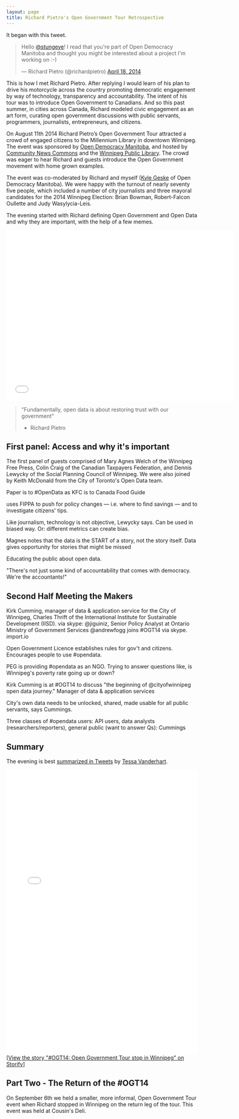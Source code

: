 ```yaml
---
layout: page
title: Richard Pietro's Open Government Tour Retrospective
---
```


It began with this tweet.

<blockquote class="twitter-tweet" lang="en"><p>Hello <a href="https://twitter.com/stungeye">@stungeye</a>! I read that you&#39;re part of Open Democracy Manitoba and thought you might be interested about a project I&#39;m working on :-)</p>&mdash; Richard Pietro (@richardpietro) <a href="https://twitter.com/richardpietro/status/456969530200580096">April 18, 2014</a></blockquote>
<script async src="//platform.twitter.com/widgets.js" charset="utf-8"></script>

This is how I met Richard Pietro. After replying I would learn of his plan to drive his motorcycle across the country promoting democratic engagement by way of technology, transparency and accountability. The intent of his tour was to introduce Open Government to Canadians. And so this past summer, in cities across Canada, Richard modeled civic engagement as an art form, curating open government discussions with public servants, programmers, journalists, entrepreneurs, and citizens.

On August 11th 2014 Richard Pietro’s Open Government Tour attracted a crowd of engaged citizens to the Millennium Library in downtown Winnipeg. The event was sponsored by [Open Democracy Manitoba](http://opendemocracymanitoba.ca), and hosted by [Community News Commons](http://www.communitynewscommons.org/) and the [Winnipeg Public Library](http://wpl.winnipeg.ca/library/). The crowd was eager to hear Richard and guests introduce the Open Government movement with home grown examples.

The event was co-moderated by Richard and myself ([Kyle Geske](http://twitter.com/stungeye) of Open Democracy Manitoba). We were happy with the turnout of nearly seventy five people, which included a number of city journalists and three mayoral candidates for the 2014 Winnipeg Election: Brian Bowman, Robert-Falcon Oullette and Judy Wasylycia-Leis.

The evening started with Richard defining Open Government and Open Data and why they are important, with the help of a few memes.

<iframe width="600" height="450" src="//www.youtube.com/embed/f9DtEUJwevo" frameborder="0" allowfullscreen></iframe>

> "Fundamentally, open data is about restoring trust with our government"  
> - Richard Pietro

## First panel: Access and why it's important

The first panel of guests comprised of Mary Agnes Welch of the Winnipeg Free Press, Colin Craig of the Canadian Taxpayers Federation, and Dennis Lewycky of the Social Planning Council of Winnipeg. We were also joined by Keith McDonald from the City of Toronto's Open Data team.

Paper is to #OpenData as KFC is to Canada Food Guide

uses FIPPA to push for policy changes — i.e. where to find savings — and to investigate citizens' tips.

Like journalism, technology is not objective, Lewycky says. Can be used in biased way. Or: different metrics can create bias.

Magnes notes that the data is the START of a story, not the story itself. Data gives opportunity for stories that might be missed

Educating the public about open data.

"There's not just some kind of accountability that comes with democracy. We're the accountants!"

## Second Half Meeting the Makers

Kirk Cumming, manager of data & application service for the City of Winnipeg, Charles Thrift of the International Institute for Sustainable Development (IISD). via skype: @jiguiniz, Senior Policy Analyst at Ontario Ministry of Government Services @andrewfogg joins #OGT14 via skype.  import.io

Open Government Licence establishes rules for gov't and citizens. Encourages people to use #opendata.

PEG is providing #opendata as an NGO. Trying to answer questions like, is Winnipeg's poverty rate going up or down?

Kirk Cumming is at #OGT14 to discuss "the beginning of @cityofwinnipeg open data journey." Manager of data & application services

City's own data needs to be unlocked, shared, made usable for all public servants, says Cummings.

Three classes of #opendata users: API users, data analysts (researchers/reporters), general public (want to answer Qs): Cummings

## Summary

The evening is best [summarized in Tweets](https://storify.com/tessavanderhart/ogt14-opengovernment-tour-stop-in-winnipeg) by [Tessa Vanderhart](https://twitter.com/tessavanderhart).

<div class="storify"><iframe src="//storify.com/tessavanderhart/ogt14-opengovernment-tour-stop-in-winnipeg/embed?header=false&border=false&template=slideshow" width="100%" height="750" frameborder="no" allowtransparency="true"></iframe><script src="//storify.com/tessavanderhart/ogt14-opengovernment-tour-stop-in-winnipeg.js?header=false&border=false&template=slideshow"></script><noscript>[<a href="//storify.com/tessavanderhart/ogt14-opengovernment-tour-stop-in-winnipeg" target="_blank">View the story "#OGT14: Open Government Tour stop in Winnipeg" on Storify</a>]</noscript></div>

## Part Two - The Return of the #OGT14

On September 6th we held a smaller, more informal, Open Government Tour event when Richard stopped in Winnipeg on the return leg of the tour. This event was held at Cousin's Deli.
